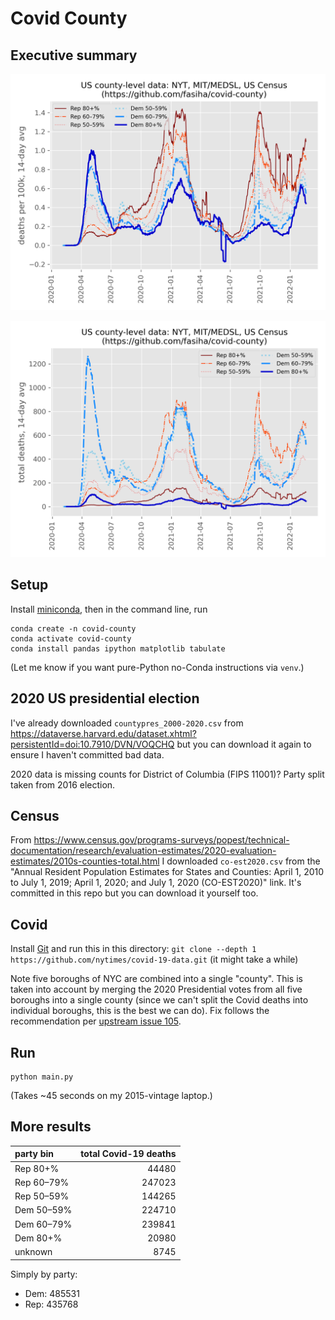 # Covid County
## Executive summary
![Deaths per-100k](./per_capita_deaths.png)

![Total deaths](./total_deaths.png)
## Setup
Install [miniconda](https://docs.conda.io/en/latest/miniconda.html), then in the command line, run
```console
conda create -n covid-county
conda activate covid-county
conda install pandas ipython matplotlib tabulate
```
(Let me know if you want pure-Python no-Conda instructions via `venv`.)

## 2020 US presidential election
I've already downloaded `countypres_2000-2020.csv` from https://dataverse.harvard.edu/dataset.xhtml?persistentId=doi:10.7910/DVN/VOQCHQ but you can download it again to ensure I haven't committed bad data.

2020 data is missing counts for District of Columbia (FIPS 11001)? Party split taken from 2016 election.

## Census
From https://www.census.gov/programs-surveys/popest/technical-documentation/research/evaluation-estimates/2020-evaluation-estimates/2010s-counties-total.html I downloaded `co-est2020.csv` from the "Annual Resident Population Estimates for States and Counties: April 1, 2010 to July 1, 2019; April 1, 2020; and July 1, 2020 (CO-EST2020)" link. It's committed in this repo but you can download it yourself too.

## Covid
Install [Git](https://git-scm.com) and run this in this directory: `git clone --depth 1 https://github.com/nytimes/covid-19-data.git` (it might take a while)

Note five boroughs of NYC are combined into a single "county". This is taken into account by merging the 2020 Presidential votes from all five boroughs into a single county (since we can't split the Covid deaths into individual boroughs, this is the best we can do). Fix follows the recommendation per [upstream issue 105](https://github.com/nytimes/covid-19-data/issues/105).

## Run
```
python main.py
```
(Takes ~45 seconds on my 2015-vintage laptop.)

## More results
| party bin  | total Covid-19 deaths |
| :--------- | --------------------: |
| Rep 80+%   |                 44480 |
| Rep 60–79% |                247023 |
| Rep 50–59% |                144265 |
| Dem 50–59% |                224710 |
| Dem 60–79% |                239841 |
| Dem 80+%   |                 20980 |
| unknown    |                  8745 |

Simply by party:
- Dem: 485531
- Rep: 435768
